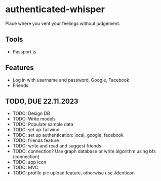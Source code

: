 # authenticated-whisper

Place where you vent your feelings without judgement.

## Tools

- Passport.js

## Features

- Log in with username and password, Google, Facebook
- Friends

## TODO, DUE 22.11.2023

- TODO: Design DB
- TODO: Write models
- TODO: Populate sample data
- TODO: set up Tailwind
- TODO: set up authentication: local, google, facebook
- TODO: friends feature
- TODO: write and read and suggest friends
- TODO: connection? Use graph database or write algorithm using bfs (connection)
- TODO: app icon
- TODO: MVC
- TODO: profile pic upload feature, otherwise use Jdenticon
